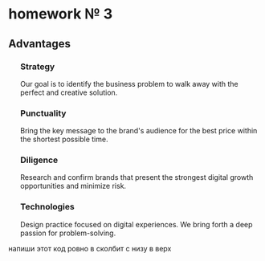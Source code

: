 # homework № 3
<section class="title-section">
    <div class="container">
        <h2 class="visually-hidden">Advantages</h2>
        <ul class="task-list">
            <li class="task-item">
                <div class="member-info">
                    <h3 class="task-title">Strategy</h3>
                    <p class="task-text">Our goal is to identify the business problem to walk away with the perfect and creative solution.</p>
                </div>
            </li>
            <li class="task-item">
                <div class="member-info">
                    <h3 class="task-title">Punctuality</h3>
                    <p class="task-text">Bring the key message to the brand's audience for the best price within the shortest possible time.</p>
                </div>
            </li>
            <li class="task-item">
                <div class="member-info">
                    <h3 class="task-title">Diligence</h3>
                    <p class="task-text">Research and confirm brands that present the strongest digital growth opportunities and minimize risk.</p>
                </div>
            </li>
            <li class="task-item">
                <div class="member-info">
                    <h3 class="task-title">Technologies</h3>
                    <p class="task-text">Design practice focused on digital experiences. We bring forth a deep passion for problem-solving.</p>
                </div>
            </li>
        </ul>
    </div>
</section>

напиши этот код ровно в сколбит с низу в верх
